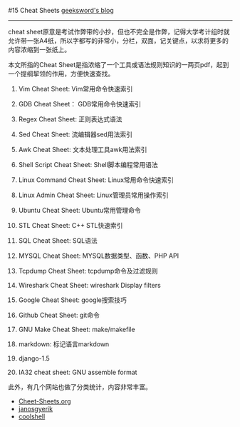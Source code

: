 #15 Cheat Sheets
[geeksword's blog](http://onestraw.net)
************

cheat sheet原意是考试作弊带的小抄，但也不完全是作弊，记得大学考计组时就允许带一张A4纸，所以字都写的非常小，分栏，双面，记关键点，以求将更多的内容浓缩到一张纸上。

本文所指的Cheat Sheet是指浓缩了一个工具或语法规则知识的一两页pdf，起到一个提纲挈领的作用，方便快速查找。

1. Vim Cheat Sheet: Vim常用命令快速索引  
2. GDB Cheat Sheet： GDB常用命令快速索引  
3. Regex Cheat Sheet: 正则表达式语法
3. Sed Cheat Sheet: 流编辑器sed用法索引
3. Awk Cheat Sheet: 文本处理工具awk用法索引
4. Shell Script Cheat Sheet: Shell脚本编程常用语法
5. Linux Command Cheat Sheet: Linux常用命令快速索引
6. Linux Admin Cheat Sheet: Linux管理员常用操作索引
7. Ubuntu Cheat Sheet: Ubuntu常用管理命令

9. STL Cheat Sheet: C++ STL快速索引
10. SQL Cheat Sheet: SQL语法
11. MYSQL Cheat Sheet: MYSQL数据类型、函数、PHP API

12. Tcpdump Cheat Sheet: tcpdump命令及过滤规则
13. Wireshark Cheat Sheet: wireshark Display filters
14. Google Cheat Sheet: google搜索技巧
15. Github Cheat Sheet: git命令
16. GNU Make Cheat Sheet: make/makefile
17. markdown: 标记语言markdown

18. django-1.5 
19. IA32 cheat sheet: GNU assemble format

此外，有几个网站也做了分类统计，内容非常丰富。  
- [Cheet-Sheets.org](http://www.cheat-sheets.org/)
- [janosgyerik](https://github.com/janosgyerik/cheatsheets)
- [coolshell](http://coolshell.cn/articles/1566.html)
